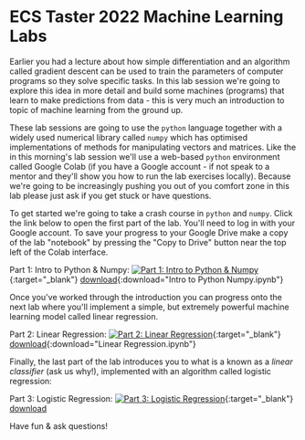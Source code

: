 # ECS Taster 2022 Machine Learning Labs

Earlier you had a lecture about how simple differentiation and an algorithm called gradient descent can be used to train the parameters of computer programs so they solve specific tasks. In this lab session we're going to explore this idea in more detail and build some machines (programs) that learn to make predictions from data - this is very much an introduction to topic of machine learning from the ground up.

These lab sessions are going to use the `python` language together with a widely used numerical library called `numpy` which has optimised implementations of methods for manipulating vectors and matrices. Like the in this morning's lab session we'll use a web-based `python` environment called Google Colab (if you have a Google account - if not speak to a mentor and they'll show you how to run the lab exercises locally). Because we're going to be increasingly pushing you out of you comfort zone in this lab please just ask if you get stuck or have questions.

To get started we're going to take a crash course in `python` and `numpy`. Click the link below to open the first part of the lab. You'll need to log in with your Google account. To save your progress to your Google Drive make a copy of the lab "notebook" by pressing the "Copy to Drive" button near the top left of the Colab interface.

Part 1: Intro to Python & Numpy: [![Part 1: Intro to Python & Numpy](https://colab.research.google.com/assets/colab-badge.svg)](https://colab.research.google.com/drive/1CPSvlF1jvMq9v9zdbyYsH54ypYh4npr6){:target="_blank"} [download](https://ml.compsci.school/Intro%20to%20Python%20%26%20Numpy.ipynb){:download="Intro to Python Numpy.ipynb"}

Once you've worked through the introduction you can progress onto the next lab where you'll implement a simple, but extremely powerful machine learning model called linear regression. 

Part 2: Linear Regression: [![Part 2: Linear Regression](https://colab.research.google.com/assets/colab-badge.svg)](https://colab.research.google.com/drive/1VFPyGFlmemn5Z-xGLHrxpbu4KMCsilkN){:target="_blank"} [download](https://ml.compsci.school/Linear%20Regression.ipynb){:download="Linear Regression.ipynb"}

Finally, the last part of the lab introduces you to what is a known as a _linear classifier_ (ask us why!), implemented with an algorithm called logistic regression:

Part 3: Logistic Regression: [![Part 3: Logistic Regression](https://colab.research.google.com/assets/colab-badge.svg)](https://colab.research.google.com/drive/1IB12Yfs1S6Liela9L3uuk2ghuH_SjXun){:target="_blank"} <a href="https://ml.compsci.school/Logistic%20Regression.ipynb" download="Logistic Regression.ipynb">download</a>

Have fun & ask questions!
